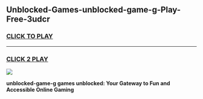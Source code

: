 
## Unblocked-Games-unblocked-game-g-Play-Free-3udcr
<h3>
<a href="https://premium76.site?title=unblocked-game-g&ref=23A">CLICK TO PLAY</a></h3>
<hr>

<h3>
<a href="https://premium76.site?title=unblocked-game-g&ref=23A">CLICK 2 PLAY</a>
  
</h3>

<a href="https://premium76.site?title=unblocked-game-g&ref=23A"><img src="https://clearcache.store/games.png"></a>


**unblocked-game-g games unblocked: Your Gateway to Fun and Accessible Online Gaming**

